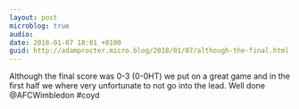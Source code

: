 ```yaml
---
layout: post
microblog: true
audio: 
date: 2018-01-07 18:01 +0100
guid: http://adamprocter.micro.blog/2018/01/07/although-the-final.html
---
```

Although the final score was 0-3 (0-0HT) we put on a great game and in the first half we where very unfortunate to not go into the lead. Well done @AFCWimbledon #coyd
